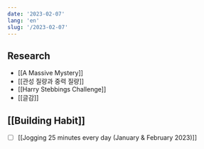 ```yaml
---
date: '2023-02-07'
lang: 'en'
slug: '/2023-02-07'
---
```


## Research

- [[A Massive Mystery]]
- [[관성 질량과 중력 질량]]
- [[Harry Stebbings Challenge]]
- [[글감]]

## [[Building Habit]]

- [ ] [[Jogging 25 minutes every day (January & February 2023)]]
